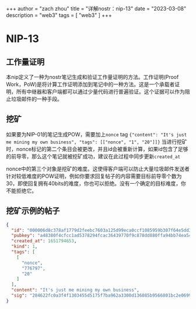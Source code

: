 +++
author = "zach zhou"
title = "详解nostr：nip-13"
date = "2023-03-08"
description = "web3"
tags = [
    "web3"
]
+++
# NIP-13

## 工作量证明

本nip定义了一种为nostr笔记生成和验证工作量证明的方法。工作证明(Proof Work，PoW)是将计算工作证明添加到笔记中的一种方法。这是一个承载者证明，所有中继器和客户端都可以通过少量代码进行普遍验证。这个证据可以作为阻止垃圾邮件的一种手段。

## 挖矿

如果要为NIP-01的笔记生成POW，需要加上`nonce` tag
`{"content": "It's just me mining my own business", "tags": [["nonce", "1", "20"]]}`
当进行挖矿时，nonce标记的第二个条目会被更改，并且id会被重新计算，如果id包含了足够的前导零，那么这个笔记就被挖矿成功，建议在此过程中同步更新`created_at`

nonce中的第三个对象是挖矿的难度。这使得客户端可以防止大量垃圾邮件发送者针对较低难度的POW证明，例如你要求回复帖子的内容需要目标前导零个数为30，即使回复拥有40bits的难度，你也可以拒绝。没有一个确定的目标难度，你不能拒绝它。

## 挖矿示例的帖子
```json
{
  "id": "000006d8c378af1779d2feebc7603a125d99eca0ccf1085959b307f64e5dd358",
  "pubkey": "a48380f4cfcc1ad5378294fcac36439770f9c878dd880ffa94bb74ea54a6f243",
  "created_at": 1651794653,
  "kind": 1,
  "tags": [
    [
      "nonce",
      "776797",
      "20"
    ]
  ],
  "content": "It's just me mining my own business",
  "sig": "284622fc0a3f4f1303455d5175f7ba962a3300d136085b9566801bc2e0699de0c7e31e44c81fb40ad9049173742e904713c3594a1da0fc5d2382a25c11aba977"
}
```

